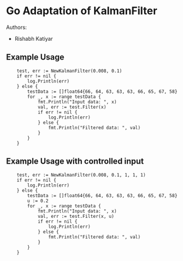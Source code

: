 # Go Adaptation of KalmanFilter

Authors:
- Rishabh Katiyar

## Example Usage

        test, err := NewKalmanFilter(0.008, 0.1)
        if err != nil {
            log.Println(err)
        } else {
            testData := []float64{66, 64, 63, 63, 63, 66, 65, 67, 58}
            for _, x := range testData {
                fmt.Println("Input data: ", x)
                val, err := test.Filter(x)
                if err != nil {
                    log.Println(err)
                } else {
                    fmt.Println("Filtered data: ", val)
                }
            }
        }

		
		
		
## Example Usage with controlled input 

        test, err := NewKalmanFilter(0.008, 0.1, 1, 1, 1)
        if err != nil {
            log.Println(err)
        } else {
            testData := []float64{66, 64, 63, 63, 63, 66, 65, 67, 58}
            u := 0.2
            for _, x := range testData {
                fmt.Println("Input data: ", x)
                val, err := test.Filter(x, u)
                if err != nil {
                    log.Println(err)
                } else {
                    fmt.Println("Filtered data: ", val)
                }
            }
        }
